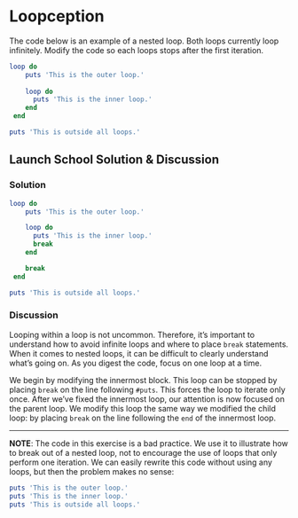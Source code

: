# Loopception
The code below is an example of a nested loop. Both loops currently loop infinitely. Modify the code so each loops stops after the first iteration.

```rb 
loop do 
	puts 'This is the outer loop.'
	
	loop do
	  puts 'This is the inner loop.'
	end
 end

puts 'This is outside all loops.'
```

## Launch School Solution & Discussion
### Solution

```rb
loop do 
	puts 'This is the outer loop.'

	loop do
	  puts 'This is the inner loop.'
	  break
	end

	break
 end

puts 'This is outside all loops.'
```

### Discussion

Looping within a loop is not uncommon. Therefore, it’s important to understand how to avoid infinite loops and where to place `break` statements. When it comes to nested loops, it can be difficult to clearly understand what’s going on. As you digest the code, focus on one loop at a time.

We begin by modifying the innermost block. This loop can be stopped by placing `break` on the line following `#puts`. This forces the loop to iterate only once. After we’ve fixed the innermost loop, our attention is now focused on the parent loop. We modify this loop the same way we modified the child loop: by placing `break` on the line following the `end` of the innermost loop.

- - - -

**NOTE**: The code in this exercise is a bad practice. We use it to illustrate how to break out of a nested loop, not to encourage the use of loops that only perform one iteration. We can easily rewrite this code without using any loops, but then the problem makes no sense:

```rb 
puts 'This is the outer loop.'
puts 'This is the inner loop.'
puts 'This is outside all loops.'
```